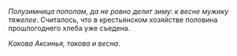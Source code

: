 _Полузимница пополам, да не ровно делит зиму: к весне мужику тяжелее_. Считалось, что в крестьянском хозяйстве половина прошлогоднего хлеба уже съедена.

_Какова Аксинья, такова и весна_.